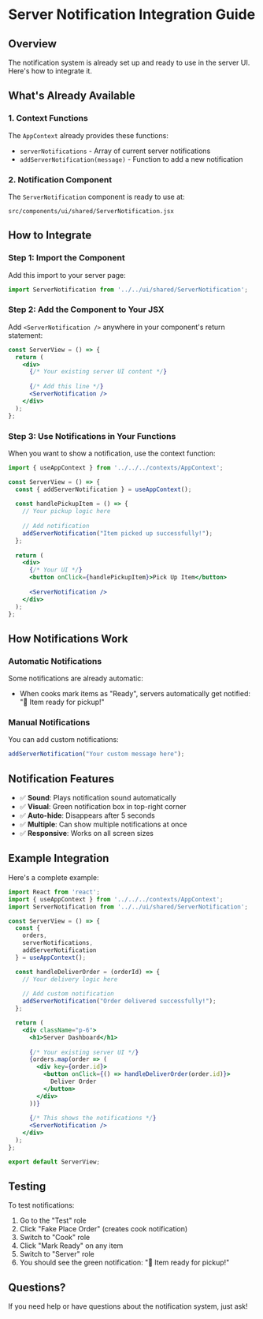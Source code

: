 # Server Notification Integration Guide

## Overview
The notification system is already set up and ready to use in the server UI. Here's how to integrate it.

## What's Already Available

### 1. Context Functions
The `AppContext` already provides these functions:
- `serverNotifications` - Array of current server notifications
- `addServerNotification(message)` - Function to add a new notification

### 2. Notification Component
The `ServerNotification` component is ready to use at:
```
src/components/ui/shared/ServerNotification.jsx
```

## How to Integrate

### Step 1: Import the Component
Add this import to your server page:
```jsx
import ServerNotification from '../../ui/shared/ServerNotification';
```

### Step 2: Add the Component to Your JSX
Add `<ServerNotification />` anywhere in your component's return statement:
```jsx
const ServerView = () => {
  return (
    <div>
      {/* Your existing server UI content */}
      
      {/* Add this line */}
      <ServerNotification />
    </div>
  );
};
```

### Step 3: Use Notifications in Your Functions
When you want to show a notification, use the context function:
```jsx
import { useAppContext } from '../../../contexts/AppContext';

const ServerView = () => {
  const { addServerNotification } = useAppContext();
  
  const handlePickupItem = () => {
    // Your pickup logic here
    
    // Add notification
    addServerNotification("Item picked up successfully!");
  };
  
  return (
    <div>
      {/* Your UI */}
      <button onClick={handlePickupItem}>Pick Up Item</button>
      
      <ServerNotification />
    </div>
  );
};
```

## How Notifications Work

### Automatic Notifications
Some notifications are already automatic:
- When cooks mark items as "Ready", servers automatically get notified: "🔔 Item ready for pickup!"

### Manual Notifications
You can add custom notifications:
```jsx
addServerNotification("Your custom message here");
```

## Notification Features
- ✅ **Sound**: Plays notification sound automatically
- ✅ **Visual**: Green notification box in top-right corner
- ✅ **Auto-hide**: Disappears after 5 seconds
- ✅ **Multiple**: Can show multiple notifications at once
- ✅ **Responsive**: Works on all screen sizes

## Example Integration
Here's a complete example:

```jsx
import React from 'react';
import { useAppContext } from '../../../contexts/AppContext';
import ServerNotification from '../../ui/shared/ServerNotification';

const ServerView = () => {
  const { 
    orders, 
    serverNotifications, 
    addServerNotification 
  } = useAppContext();

  const handleDeliverOrder = (orderId) => {
    // Your delivery logic here
    
    // Add custom notification
    addServerNotification("Order delivered successfully!");
  };

  return (
    <div className="p-6">
      <h1>Server Dashboard</h1>
      
      {/* Your existing server UI */}
      {orders.map(order => (
        <div key={order.id}>
          <button onClick={() => handleDeliverOrder(order.id)}>
            Deliver Order
          </button>
        </div>
      ))}
      
      {/* This shows the notifications */}
      <ServerNotification />
    </div>
  );
};

export default ServerView;
```

## Testing
To test notifications:
1. Go to the "Test" role
2. Click "Fake Place Order" (creates cook notification)
3. Switch to "Cook" role
4. Click "Mark Ready" on any item
5. Switch to "Server" role
6. You should see the green notification: "🔔 Item ready for pickup!"

## Questions?
If you need help or have questions about the notification system, just ask!
